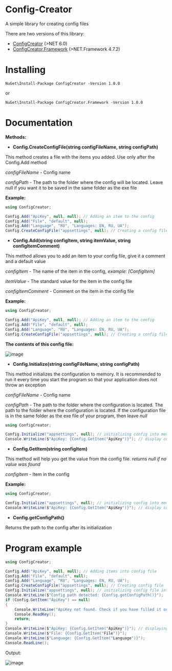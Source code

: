 # Config-Creator
A simple library for creating config files

There are two versions of this library:

* [ConfigCreator](https://www.nuget.org/packages/ConfigCreator) (>NET 6.0)
* [ConfigCreator.Framework](https://www.nuget.org/packages/ConfigCreator.Framework) (>NET.Framework 4.7.2)

# Installing
```
NuGet\Install-Package ConfigCreator -Version 1.0.0
```
or
```
NuGet\Install-Package ConfigCreator.Framework -Version 1.0.0
```

# Documentation
**Methods:**

* **Config.CreateConfigFile(string configFileName, string configPath)**

This method creates a file with the items you added. Use only after the Config.Add method

_configFileName_ - Config name

_configPath_ - The path to the folder where the config will be located. Leave null if you want it to be saved in the same folder as the exe file

**Example:**
```csharp
using ConfigCreator;

Config.Add("ApiKey", null, null); // Adding an item to the config
Config.Add("File", "default", null);
Config.Add("Language", "RU", "Languages: EN, RU, UA");
Config.CreateConfigFile("appsettings", null); // Creating a config file
```

* **Config.Add(string configItem, string itemValue, string configItemComment)**

This method allows you to add an item to your config file, give it a comment and a default value

_configItem_ - The name of the item in the config, _example: [ConfigItem]_

_itemValue_ - The standard value for the item in the config file

_configItemComment_ - Comment on the item in the config file

**Example:**
```csharp
using ConfigCreator;

Config.Add("ApiKey", null, null); // Adding an item to the config
Config.Add("File", "default", null);
Config.Add("Language", "RU", "Languages: EN, RU, UA");
Config.CreateConfigFile("appsettings", null); // Creating a config file
```
**The contents of this config file:**

![image](https://user-images.githubusercontent.com/73064979/206867732-bed65030-4a6a-4c86-b3f1-a21e1b5a8a4e.png)

* **Config.Initialize(string configFileName, string configPath)**

This method initializes the configuration to memory. It is recommended to run it every time you start the program so that your application does not throw an exception

_configFileName_ - Config name

_configPath_ - The path to the folder where the configuration is located. The path to the folder where the configuration is located. If the configuration file is in the same folder as the exe file of your program, then leave _null_

```csharp
using ConfigCreator;

Config.Initialize("appsettings", null); // initializing config into memory
Console.WriteLine($"ApiKey: {Config.GetItem("ApiKey")}"); // display config value
```

* **Config.GetItem(string configItem)**

This method will help you get the value from the config file. _returns null if no value was found_

_configItem_ - Item in the config

**Example:**
```csharp
using ConfigCreator;

Config.Initialize("appsettings", null); // initializing config into memory
Console.WriteLine($"ApiKey: {Config.GetItem("ApiKey")}"); // display config value
```

* **Config.getConfigPath()**

Returns the path to the config after its initialization

# Program example
```csharp
using ConfigCreator;

Config.Add("ApiKey", null, null); // Adding items into config file
Config.Add("File", "default", null);
Config.Add("Language", "RU", "Languages: EN, RU, UA");
Config.CreateConfigFile("appsettings", null); // Creating config file
Config.Initialize("appsettings", null); // initializing config file into memory
Console.WriteLine($"Config path detected: {Config.getConfigPath()}");
if (Config.GetItem("ApiKey") == null)
{
    Console.WriteLine("ApiKey not found. Check if you have filled it out in the config");
    Console.ReadKey();
    return;
}
Console.WriteLine($"ApiKey: {Config.GetItem("ApiKey")}"); // displaying information
Console.WriteLine($"File: {Config.GetItem("File")}");
Console.WriteLine($"Language: {Config.GetItem("Language")}");
Console.ReadLine();
```
Output:

![image](https://user-images.githubusercontent.com/73064979/206868807-b8e3c3d8-2d83-4536-9f35-1d2d73bf1dc5.png)
